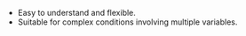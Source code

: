 - Easy to understand and flexible.
- Suitable for complex conditions involving multiple variables.

